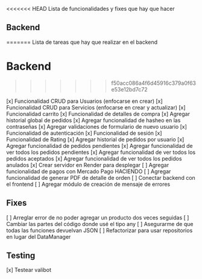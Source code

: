 <<<<<<< HEAD
Lista de funcionalidades y fixes que hay que hacer

## Backend
=======
Lista de tareas que hay que realizar en el backend

# Backend
>>>>>>> f50acc086a4f6d45916c379a0f63e53e12bd7c72

[x] Funcionalidad CRUD para Usuarios (enfocarse en crear)
[x] Funcionalidad CRUD para Servicios (enfocarse en crear y actualizar)
[x] Funcionalidad carrito
[x] Funcionalidad de detalles de compra
[x] Agregar historial global de pedidos
[x] Agregar funcionalidad de hasheo en las contraseñas 
[x] Agregar validaciones de formulario de nuevo usuario
[x] Funcionalidad de autenticación
[x] Funcionalidad de sesión 
[x] Funcionalidad de Rating
[x] Agregar historial de pedidos por usuario
[x] Agregar funcionalidad de pedidos pendientes
[x] Agregar funcionalidad de ver todos los pedidos pendientes 
[x] Agregar funcionalidad de ver todos los pedidos aceptados
[x] Agregar funcionalidad de ver todos los pedidos anulados
[x] Crear servidor en Render para desplegar
[ ] Agregar funcionalidad de pagos con Mercado Pago HACIENDO
[ ] Agregar funcionalidad de generar PDF de detalle de orden
[ ] Conectar backend con el frontend
[ ] Agregar módulo de creación de mensaje de errores

## Fixes

[ ] Arreglar error de no poder agregar un producto dos veces seguidas
[ ] Cambiar las partes del código donde usé el tipo any
[ ] Asegurarme de que todas las funciones devuelvan JSON
[ ] Refactorizar para usar repositorios en lugar del DataManager

## Testing

[x] Testear valibot
